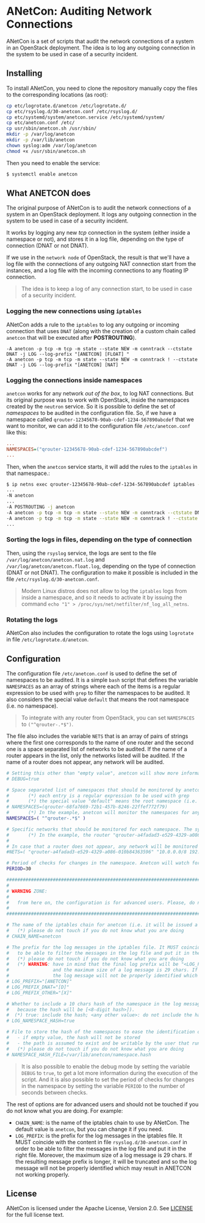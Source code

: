 # ANetCon: Auditing Network Connections 

ANetCon is a set of scripts that audit the network connections of a system in an OpenStack deployment. The idea is to log any outgoing connection in the system to be used in case of a security incident.

## Installing

To install ANetCon, you need to clone the repository manually copy the files to the corresponding locations (as root):

```bash
cp etc/logrotate.d/anetcon /etc/logrotate.d/
cp etc/rsyslog.d/30-anetcon.conf /etc/rsyslog.d/
cp etc/systemd/system/anetcon.service /etc/systemd/system/
cp etc/anetcon.conf /etc/
cp usr/sbin/anetcon.sh /usr/sbin/
mkdir -p /var/log/anetcon
mkdir -p /var/lib/anetcon
chown syslog:adm /var/log/anetcon
chmod +x /usr/sbin/anetcon.sh
```

Then you need to enable the service:

```bash
$ systemctl enable anetcon
```

## What ANETCON does

The original purpose of ANetCon is to audit the network connections of a system in an OpenStack deployment. It logs any outgoing connection in the system to be used in case of a security incident.

It works by logging any new _tcp_ connection in the system (either inside a namespace or not), and stores it in a log file, depending on the type of connection (DNAT or not DNAT).

If we use in the `network node` of OpenStack, the result is that we'll have a log file with the connections of any outgoing NAT connection start from the instances, and a log file with the incoming connections to any floating IP connection.

> The idea is to keep a log of any connection start, to be used in case of a security incident.

### Logging the new connections using `iptables`

ANetCon adds a rule to the `iptables` to log any outgoing or incoming connection that uses `DNAT` (along with the creation of a custom chain called `anetcon` that will be executed after **POSTROUTING**).

```iptables
-A anetcon -p tcp -m tcp -m state --state NEW -m conntrack --ctstate DNAT -j LOG --log-prefix "[ANETCON] [FLOAT] "
-A anetcon -p tcp -m tcp -m state --state NEW -m conntrack ! --ctstate DNAT -j LOG --log-prefix "[ANETCON] [NAT] "
```

### Logging the connections inside namespaces

`anetcon` works for any network _out of the box_, to log NAT connections. But its original purpose was to work with OpenStack, inside the namespaces created by the `neutron` service. So it is possible to define the set of _namespaces_ to be audited in the configuration file. So, if we have a namespace called `qrouter-12345678-90ab-cdef-1234-567890abcdef` that we want to monitor, we can add it to the configuration file `/etc/anetcon.conf` like this:

```ini
...
NAMESPACES=("qrouter-12345678-90ab-cdef-1234-567890abcdef")
...
```

Then, when the `anetcon` service starts, it will add the rules to the `iptables` in that namespace.:

```bash
$ ip netns exec qrouter-12345678-90ab-cdef-1234-567890abcdef iptables -t nat -S
...
-N anetcon
...
-A POSTROUTING -j anetcon
-A anetcon -p tcp -m tcp -m state --state NEW -m conntrack --ctstate DNAT -j LOG --log-prefix "[ANETCON] [FLOAT] "
-A anetcon -p tcp -m tcp -m state --state NEW -m conntrack ! --ctstate DNAT -j LOG --log-prefix "[ANETCON] [NAT] "
...
```

### Sorting the logs in files, depending on the type of connection

Then, using the `rsyslog` service, the logs are sent to the file `/var/log/anetcon/anetcon.nat.log` and `/var/log/anetcon/anetcon.float.log`, depending on the type of connection (DNAT or not DNAT). The configuration to make it possible is included in the file `/etc/rsyslog.d/30-anetcon.conf`.

> Modern Linux distros does not allow to log the `iptables` logs from inside a namespace, and so it needs to activate it by issuing the command `echo "1" > /proc/sys/net/netfilter/nf_log_all_netns`.

### Rotating the logs

ANetCon also includes the configuration to rotate the logs using `logrotate` in file `/etc/logrotate.d/anetcon`.

## Configuration

The configuration file `/etc/anetcon.conf` is used to define the set of namespaces to be audited. It is a simple `bash` script that defines the variable `NAMESPACES` as an array of strings where each of the items is a regular expression to be used with `grep` to filter the namespaces to be audited. It also considers the special value `default` that means the root namespace (i.e. no namespace).

> To integrate with any router from OpenStack, you can set `NAMESPACES` to `("^qrouter-.*$")`.

The file also includes the variable `NETS` that is an array of pairs of strings where the first one corresponds to the name of one router and the second one is a space separated list of networks to be audited. If the name of a router appears in the list, only the networks listed will be audited. If the name of a router does not appear, any network will be audited.

```bash
# Setting this other than "empty value", anetcon will show more information
# DEBUG=true

# Space separated list of namespaces that should be monitored by anetcon.
#       (*) each entry is a regular expression to be used with grep
#       (*) the special value "default" means the root namespace (i.e. no namespace)
# NAMESPACES=(qrouter-68fa7669-72b1-457b-8246-22ffef772f79)
#       (*) In the example, anetcon will monitor the namespaces for any router from OpenStack
NAMESPACES=( "^qrouter-.*$" )

# Specific networks that should be monitored for each namespace. The syntax is a bash array where there appear the router and a space separated list of networks to monitor
#       (*) In the example, the router "qrouter-a4fadad3-e529-4329-a086-010b84363596" will be monitored for networks "10.0.0.0/8" and "192.168.1.1/24".
#
# In case that a router does not appear, any network will be monitored
#NETS=( "qrouter-a4fadad3-e529-4329-a086-010b84363596" "10.0.0.0/8 192.168.1.1/24" )

# Period of checks for changes in the namespace. Anetcon will watch for the rules and will restore them in case that they are wiped
PERIOD=30

##########################################################################################################################
#
# WARNING ZONE:
#
#   from here on, the configuration is for advanced users. Please, do not touch if you do not know what you are doing
#
##########################################################################################################################

# The name of the iptables chain for anetcon (i.e. it will be issued a "iptables -t nat -N <CHAIN_NAME>" command)
#   (*) please do not touch if you do not know what you are doing
# CHAIN_NAME=anetcon

# The prefix for the log messages in the iptables file. It MUST coincide with the content in file 'rsyslog.d/30-anetcon.conf' in order
#   to be able to filter the messages in the log file and put it in the right file
#   (*) please do not touch if you do not know what you are doing
#   (*) WARNING: have in mind that the final log prefix will be "<LOG_PREFIX><LOG_PREFIX_DNAT|LOG_PREFIX_OTHER><LOG_NAMESPACE_HASH> ",
#                and the maximum size of a log message is 29 chars. If the resulting message is longer, it will be truncated and so
#                the log message will not be properly identified which may result in ANETCON not working properly
# LOG_PREFIX="[ANETCON]"
# LOG_PREFIX_DNAT="[D]"
# LOG_PREFIX_OTHER="[X]"

# Whether to include a 10 chars hash of the namespace in the log messages so each namespace can be identified (they are 10 chars
#   because the hash will be [<8-digit hash>]).
#  (*) true: include the hash; <any other value>: do not include the hash
# LOG_NAMESPACE_HASH=true

# File to store the hash of the namespaces to ease the identification of the logs
#   - if empty value, the hash will not be stored
#   - the path is assumed to exist and be writable by the user that runs anetcon
#   (*) please do not touch if you do not know what you are doing
# NAMESPACE_HASH_FILE=/var/lib/anetcon/namespace.hash
```

> It is also possible to enable the debug mode by setting the variable `DEBUG` to `true`, to get a lot more information during the execution of the script. And it is also possible to set the period of checks for changes in the namespace by setting the variable `PERIOD` to the number of seconds between checks.

The rest of options are for advanced users and should not be touched if you do not know what you are doing. For example:

- `CHAIN_NAME`: is the name of the iptables chain to use by ANetCon. The default value is `anetcon`, but you can change it if you need.
- `LOG_PREFIX`: is the prefix for the log messages in the iptables file. It MUST coincide with the content in file `rsyslog.d/30-anetcon.conf` in order to be able to filter the messages in the log file and put it in the right file. Moreover, the maximum size of a log message is 29 chars. If the resulting message prefix is longer, it will be truncated and so the log message will not be properly identified which may result in ANETCON not working properly.

## License

ANetCon is licensed under the Apache License, Version 2.0. See [LICENSE](LICENSE) for the full license text.
